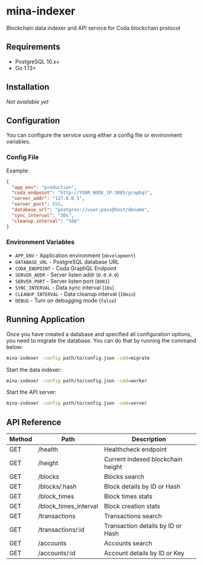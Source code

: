 # mina-indexer

Blockchain data indexer and API service for Coda blockchain protocol

## Requirements

- PostgreSQL 10.x+
- Go 1.13+

## Installation

*Not available yet*

## Configuration

You can configure the service using either a config file or environment variables.

### Config File

Example:

```json
{
  "app_env": "production",
  "coda_endpoint": "http://YOUR_NODE_IP:3085/graphql",
  "server_addr": "127.0.0.1",
  "server_port": 555,
  "database_url": "postgres://user:pass@host/dbname",
  "sync_interval": "30s",
  "cleanup_interval": "10m"
}
```

### Environment Variables

- `APP_ENV`          - Application environment (`development`)
- `DATABASE_URL`     - PostgreSQL database URL
- `CODA_ENDPOINT`    - Coda GraphQL Endpoint
- `SERVER_ADDR`      - Server listen addr (`0.0.0.0`)
- `SERVER_PORT`      - Server listen port (`8081`)
- `SYNC_INTERVAL`    - Data sync interval (`10s`)
- `CLEANUP_INTERVAL` - Data cleanup interval (`10min`)
- `DEBUG`            - Turn on debugging mode (`false`)


## Running Application

Once you have created a database and specified all configuration options, you
need to migrate the database. You can do that by running the command below:

```bash
mina-indexer -config path/to/config.json -cmd=migrate
```

Start the data indexer:

```bash
mina-indexer -config path/to/config.json -cmd=worker
```

Start the API server:

```bash
mina-indexer -config path/to/config.json -cmd=server
```

## API Reference

| Method | Path                            | Description
|--------|---------------------------------|------------------------------------
| GET    | /health                         | Healthcheck endpoint
| GET    | /height                         | Current indexed blockchain height
| GET    | /blocks                         | Blocks search
| GET    | /blocks/:hash                   | Block details by ID or Hash
| GET    | /block_times                    | Block times stats
| GET    | /block_times_interval           | Block creation stats
| GET    | /transactions                   | Transactions search
| GET    | /transactions/:id               | Transaction details by ID or Hash
| GET    | /accounts                       | Accounts search
| GET    | /accounts/:id                   | Account details by ID or Key